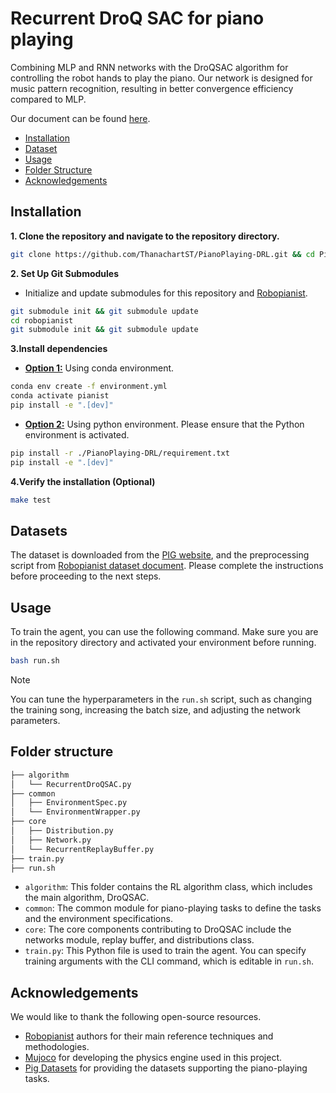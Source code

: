 # Recurrent DroQ SAC for piano playing

Combining MLP and RNN networks with the DroQSAC algorithm for controlling the robot hands to play the piano. Our network is designed for music pattern recognition, resulting in better convergence efficiency compared to MLP.

Our document can be found [here](./PianoPlaying-DRL/docs/Piano_Playing_with_DroQSAC_and_RNN.pdf).
<!-- Add video here -->
<!-- [![Video](./docs/video/FurEllise_RNN_84.mp4)](./docs/video/FurEllise_RNN_84.mp4) -->

- [Installation](#installation)
- [Dataset](#dataset)
- [Usage](#usage)
- [Folder Structure](#folder-structure)
- [Acknowledgements](#acknowledgements)

## Installation 

**1. Clone the repository and navigate to the repository directory.**
```bash
git clone https://github.com/ThanachartST/PianoPlaying-DRL.git && cd PianoPlaying-DRL
```

**2. Set Up Git Submodules**
- Initialize and update submodules for this repository and  [Robopianist](https://github.com/google-research/robopianist).

```bash
git submodule init && git submodule update
cd robopianist
git submodule init && git submodule update
```

**3.Install dependencies**
- **<u>Option 1:</u>** Using conda environment.

```bash
conda env create -f environment.yml
conda activate pianist
pip install -e ".[dev]"
```

- **<u>Option 2:</u>** Using python environment. Please ensure that the Python environment is activated.

```bash
pip install -r ./PianoPlaying-DRL/requirement.txt
pip install -e ".[dev]"
```

**4.Verify the installation (Optional)**
    
```bash
make test
```

## Datasets

<!-- - [Pig Datasets](https://arxiv.org/abs/1904.10237) -->

The dataset is downloaded from the [PIG website](https://beam.kisarazu.ac.jp/~saito/research/PianoFingeringDataset/), and the preprocessing script from [Robopianist dataset document](https://github.com/google-research/robopianist/blob/main/docs/dataset.md). Please complete the instructions before proceeding to the next steps.


## Usage

To train the agent, you can use the following command. Make sure you are in the repository directory and activated your environment before running.

```bash
bash run.sh
```

> [!NOTE]
> You can tune the hyperparameters in the `run.sh` script, such as changing the training song, increasing the batch size, and adjusting the network parameters.

## Folder structure

```bash
├── algorithm
│   └── RecurrentDroQSAC.py
├── common
│   ├── EnvironmentSpec.py
│   └── EnvironmentWrapper.py
├── core
│   ├── Distribution.py
│   ├── Network.py
│   └── RecurrentReplayBuffer.py
├── train.py
├── run.sh
```

- `algorithm`: This folder contains the RL algorithm class, which includes the main algorithm, DroQSAC.
- `common`: The common module for piano-playing tasks to define the tasks and the environment specifications.
- `core`: The core components contributing to DroQSAC include the networks module, replay buffer, and distributions class.
- `train.py`: This Python file is used to train the agent. You can specify training arguments with the CLI command, which is editable in `run.sh`.


## Acknowledgements

We would like to thank the following open-source resources.

- [Robopianist](https://github.com/google-research/robopianist) authors for their main reference techniques and methodologies.
- [Mujoco](https://github.com/google-deepmind/mujoco_menagerie) for developing the physics engine used in this project.
- [Pig Datasets](https://arxiv.org/abs/1904.10237) for providing the datasets supporting the piano-playing tasks.